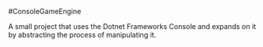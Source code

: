 #ConsoleGameEngine  
<p>A small project that uses the Dotnet Frameworks Console and expands on it by abstracting the process of manipulating it.</p>